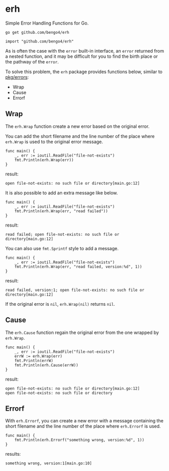 # erh
Simple Error Handling Functions for Go.

```
go get github.com/bengo4/erh

import "github.com/bengo4/erh"
```

As is often the case with the `error` built-in interface, an `error` returned from a nested function, and it may be difficult for you to find the birth place or the pathway of the `error`.

To solve this problem, the `erh` package provides functions below, similar to [pkg/errors](https://github.com/pkg/errors):

* Wrap
* Cause
* Errorf

## Wrap

The `erh.Wrap` function create a new error based on the original error. 

You can add the short filename and the line number of the place where `erh.Wrap` is used to the original error message.

```
func main() {
	_, err := ioutil.ReadFile("file-not-exists")
	fmt.Println(erh.Wrap(err))
}
```

result:

```
open file-not-exists: no such file or directory[main.go:12]
```

It is also possible to add an extra message like below.

```
func main() {
	_, err := ioutil.ReadFile("file-not-exists")
	fmt.Println(erh.Wrap(err, "read failed"))
}
```

result:

```
read failed; open file-not-exists: no such file or directory[main.go:12]
```

You can also use `fmt.Sprintf` style to add a message.

```
func main() {
	_, err := ioutil.ReadFile("file-not-exists")
	fmt.Println(erh.Wrap(err, "read failed, version:%d", 1))
}
```

result:

```
read failed, version:1; open file-not-exists: no such file or directory[main.go:12]
```

If the original error is `nil`, `erh.Wrap(nil)` returns `nil`.

## Cause

The `erh.Cause` function regain the original error from the one wrapped by `erh.Wrap`.

```
func main() {
	_, err := ioutil.ReadFile("file-not-exists")
	errW := erh.Wrap(err)
	fmt.Println(errW)
	fmt.Println(erh.Cause(errW))
}
```

result:

```
open file-not-exists: no such file or directory[main.go:12]
open file-not-exists: no such file or directory
```

## Errorf

With `erh.Errorf`, you can create a new error with a message containing the short filename and the line number of the place where `erh.Errorf` is used.

```
func main() {
	fmt.Println(erh.Errorf("something wrong, version:%d", 1))
}
```

results:
```
something wrong, version:1[main.go:10]
```
